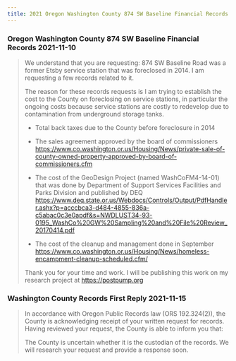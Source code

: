 ```yaml
---
title: 2021 Oregon Washington County 874 SW Baseline Financial Records
---
```


### Oregon Washington County 874 SW Baseline Financial Records 2021-11-10

> We understand that you are requesting: 874 SW Baseline Road was a former Etsby service station that was foreclosed in 2014. I am requesting a few records related to it.
> 
> The reason for these records requests is I am trying to establish the cost to the County on foreclosing on service stations, in particular the ongoing costs because service stations are costly to redevelop due to contamination from underground storage tanks.
> 
> - Total back taxes due to the County before foreclosure in 2014
> 
> - The sales agreement approved by the board of commissioners https://www.co.washington.or.us/Housing/News/private-sale-of-county-owned-property-approved-by-board-of-commissioners.cfm
> 
> - The cost of the GeoDesign Project (named WashCoFM4-14-01) that was done by Department of Support Services Facilities and Parks Division and published by DEQ https://www.deq.state.or.us/Webdocs/Controls/Output/PdfHandler.ashx?p=acccbca3-d484-4855-836a-c5abac0c3e0apdf&s=NWDLUST34-93-0195_WashCo%20GW%20Sampling%20and%20File%20Review_20170414.pdf
> 
> - The cost of the cleanup and management done in September https://www.co.washington.or.us/Housing/News/homeless-encampment-cleanup-scheduled.cfm/
> 
> Thank you for your time and work. I will be publishing this work on my research project at https://postpump.org

### Washington County Records First Reply 2021-11-15

> In accordance with Oregon Public Records law (ORS 192.324(2)), the County is acknowledging receipt of your written request for records. Having reviewed your request, the County is able to inform you that:
> 
> The County is uncertain whether it is the custodian of the records. We will research your request and provide a response soon.
